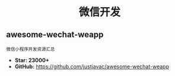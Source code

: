 # <center>微信开发</center>

## awesome-wechat-weapp

    微信小程序开发资源汇总

* **Star: 23000+**
* **GitHub:** <https://github.com/justjavac/awesome-wechat-weapp>